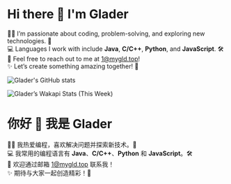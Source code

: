 # Hi there 👋 I'm Glader

👨‍💻 I’m passionate about coding, problem-solving, and exploring new technologies. 🚀\
💻 Languages I work with include <strong>Java</strong>, <strong>C/C++</strong>, <strong>Python</strong>, and <strong>JavaScript</strong>. 🛠️\
📧 Feel free to reach out to me at <a href="mailto:1@mygld.top">1@mygld.top</a>! \
✨ Let’s create something amazing together! 🌟

![Glader's GitHub stats](https://glader-github.netlify.app/api?username=GladerJ&count_private=true&include_all_commits=true&show_icons=true&theme=tokyonight&rank_icon=percentile)

![Glader’s Wakapi Stats (This Week)](https://github-readme-stats.vercel.app/api/wakatime?username=glader&api_domain=wakapi.mygld.top&range=last_7_days&layout=compact&mode=total&theme=tokyonight&custom_title=Glader%E2%80%99s+Wakapi+Stats+%28This+Week%29)


# 你好 👋 我是 Glader

👨‍💻 我热爱编程，喜欢解决问题并探索新技术。🚀  \
💻 我常用的编程语言有 <strong>Java</strong>、<strong>C/C++</strong>、<strong>Python</strong> 和 <strong>JavaScript</strong>。🛠️\
📧 欢迎通过邮箱 <a href="mailto:1@mygld.top">1@mygld.top</a> 联系我！\
✨ 期待与大家一起创造精彩！🌟







